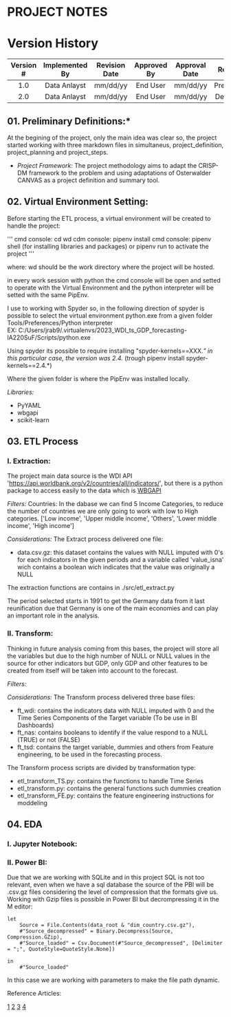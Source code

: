 # PROJECT NOTES

# Version History
| Version # | Implemented By  | Revision Date |  Approved By  | Approval Date |    Reason   |
| :-------: | :-------------: | :-----------: | :-----------: | :-----------: | :---------: |
|    1.0    |   Data Anlayst  |    mm/dd/yy   |    End User   |    mm/dd/yy   | Preliminar  |
|    2.0    |   Data Anlayst  |    mm/dd/yy   |    End User   |    mm/dd/yy   | Definitive  |

## 01. Preliminary Definitions:*
At the begining of the project, only the main idea was clear so, the project started working with three markdown files in simultaneus, project_definition, project_planning and project_steps.

* *Project Framework:* The project methodology aims to adapt the CRISP-DM framework to the problem and using adaptations of Osterwalder CANVAS as a project definition and summary tool.



## 02. Virtual Environment Setting:
Before starting the ETL process, a virtual environment will be created to handle the project:

'''
cmd console: cd wd
cdm console: pipenv install
cmd console: pipenv shell (for installing libraries and packages) or pipenv run to activate the project
'''

where: wd should be the work directory where the project will be hosted.

in every work session with python the cmd console will be open and setted to operate with the Virtual Environment and the python interpreter will be setted with the same PipEnv.

I use to working with Spyder so, in the following direction of spyder is possible to select the virtual environment python.exe from a given folder Tools/Preferences/Python interpreter  <br>
EX: C:/Users/jrab9/.virtualenvs/2023_WDI_ts_GDP_forecasting-lA220SuF/Scripts/python.exe

Using spyder its possible to require installing "spyder-kernels==XXX.*" in this particular case, the version was 2.4.* (trough pipenv install spyder-kernels==2.4.*)

Where the given folder is where the PipEnv was installed locally.

*Libraries:*

* PyYAML
* wbgapi
* scikit-learn


##  03. ETL Process
### I. Extraction:
The project main data source is the WDI API 'https://api.worldbank.org/v2/countries/all/indicators/', but there is a python package to access easily to the data which is [WBGAPI](https://pypi.org/project/wbgapi/)

*Filters:*
Countries: In the dabase we can find 5 Income Categories, to reduce the number of countries we are only going to work with low to High categories.
			['Low income', 'Upper middle income', 'Others', 'Lower middle income', 'High income']

*Considerations:*
The Extract process delivered one file:
* data.csv.gz: this dataset contains the values with NULL imputed with 0's for each indicators in the given periods and a variable called 'value_isna' wich contains a boolean wich indicates that the value was originally a NULL

The extraction functions are contains in ./src/etl_extract.py

The period selected starts in 1991 to get the Germany data from it last reunification due that Germany is one of the main economies and can play an important role in the analysis.


### II. Transform:
Thinking in future analysis coming from this bases, the project will store all the variables but due to the high number of NULL or NULL values in the source for other indicators but GDP, only GDP and other features to be created from itself will be taken into account to the forecast.

*Filters:*

*Considerations:*
The Transform process delivered three base files:
* ft_wdi: contains the indicators data with NULL imputed with 0 and the Time Series Components of the Target variable (To be use in BI Dashboards)
* ft_nas: contains booleans to identify if the value respond to a NULL (TRUE) or not (FALSE)
* ft_tsd: contains the target variable, dummies and others from Feature engineering, to be used in the forecasting process.

The Transform process scripts are divided by transformation type:
* etl_transform_TS.py: contains the functions to handle Time Series
* etl_transform.py: contains the general functions such dummies creation
* etl_transform_FE.py: contains the feature engineering instructions for moddeling


##  04. EDA
### I. Jupyter Notebook:



### II. Power BI:
Due that we are working with SQLite and in this project SQL is not too relevant, even when we have a sql database the source of the PBI will be .csv.gz files considering the level of compression that the formats give us. Working with Gzip files is possible in Power BI but decrompressing it in the M editor:

```
let
    Source = File.Contents(data_root & "dim_country.csv.gz"),
    #"Source_decompressed" = Binary.Decompress(Source, Compression.GZip),
    #"Source_loaded" = Csv.Document(#"Source_decompressed", [Delimiter = ";", QuoteStyle=QuoteStyle.None])

in
    #"Source_loaded"
```
In this case we are working with parameters to make the file path dynamic.









Reference Articles:

[1](https://jadangpooiling.medium.com/crisp-dm-methodology-with-python-model-deployment-using-flask-included-classification-case-33b9e184f4e7)
[2](https://github.com/patiegm/Datasci_Resources/blob/master/CRISP-DM%20Analysis%20Template.ipynb)
[3](https://medium.com/@leandroscarvalho/data-product-canvas-a-practical-framework-for-building-high-performance-data-products-7a1717f79f0)
[4](https://swiss-sdi.ch/193/business-data-science-canvas/)
